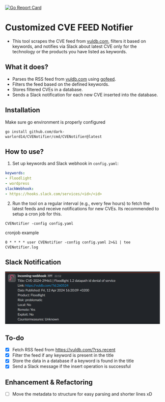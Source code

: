 [![Go Report Card](https://goreportcard.com/badge/github.com/dark-warlord14/CVEnotifier)](https://goreportcard.com/report/github.com/dark-warlord14/CVEnotifier)

# Customized CVE FEED Notifier

- This tool scrapes the CVE feed from [vuldb.com](https://vuldb.com/?), filters it based on keywords, and notifies via Slack about latest CVE only for the technology or the products you have listed as keywords.

## What it does?

- Parses the RSS feed from [vuldb.com](https://vuldb.com/?rss.recent) using [gofeed](https://github.com/mmcdole/gofeed).
- Filters the feed based on the defined keywords.
- Stores filtered CVEs in a database.
- Sends a Slack notification for each new CVE inserted into the database.

## Installation

Make sure go environment is properly configured
```
go install github.com/dark-warlord14/CVENotifier/cmd/CVENotifier@latest
```
## How to use?

1. Set up keywords and Slack webhook in `config.yaml`:
```yaml
keywords:
- Floodlight
- wordpress
slackWebhook:
- https://hooks.slack.com/services/<id>/<id>
```

2. Run the tool on a regular interval (e.g., every few hours) to fetch the latest feeds and receive notifications for new CVEs. Its recommended to setup a cron job for this.
```
CVENotifier -config config.yaml
```

cronjob example
```
0 * * * * user CVENotifier -config config.yaml 2>&1 | tee CVENotifier.log
```

## Slack Notification
![Slack notification](slack.png)

## To-do

- [x] Fetch RSS feed from  https://vuldb.com/?rss.recent
- [x] Filter the feed if any keyword is present in the title
- [x] Store the data in a database if a keyword is found in the title
- [x] Send a Slack message if the insert operation is successful

## Enhancement & Refactoring

- [ ] Move the metadata to structure for easy parsing and shorter lines xD
